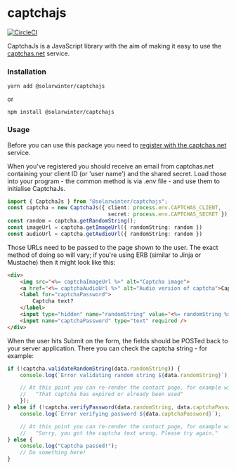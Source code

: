 # captchajs
[![CircleCI](https://circleci.com/gh/arafel/CaptchaJs.svg?style=svg)](https://circleci.com/gh/arafel/CaptchaJs)

CaptchaJs is a JavaScript library with the aim of making it easy to
use the [captchas.net](http://captchas.net) service.

### Installation

```
yarn add @solarwinter/captchajs
```

or

```
npm install @solarwinter/captchajs
```

### Usage

Before you can use this package you need to [register with the
captchas.net](http://captchas.net/registration/) service.

When you've registered you should receive an email from captchas.net
containing your client ID (or 'user name') and the shared secret. Load
those into your program - the common method is via .env file - and use
them to initialise CaptchaJs.

```typescript
import { CaptchaJs } from "@solarwinter/captchajs";
const captcha = new CaptchaJs({ client: process.env.CAPTCHAS_CLIENT,
                                secret: process.env.CAPTCHAS_SECRET });
const random = captcha.getRandomString();
const imageUrl = captcha.getImageUrl({ randomString: random })
const audioUrl = captcha.getAudioUrl({ randomString: random })
```

Those URLs need to be passed to the page shown to the user. The exact method of doing so will vary; if you're using ERB (similar to Jinja or Mustache) then it might look like this:

```html
<div>
    <img src="<%= captchaImageUrl %>" alt="Captcha image">
    <a href="<%= captchaAudioUrl %>" alt="Audio version of captcha">Captcha audio</a>
    <label for="captchaPassword">
        Captcha text?
    </label>
    <input type="hidden" name="randomString" value="<%= randomString %>" />
    <input name="captchaPassword" type="text" required />
</div>
```

When the user hits Submit on the form, the fields should be POSTed back to your server application. There you can check the captcha string - for example:

```typescript
if (!captcha.validateRandomString(data.randomString)) {
    console.log(`Error validating random string ${data.randomString}`);

    // At this point you can re-render the contact page, for example with error text:
    //   "That captcha has expired or already been used"
    });
} else if (!captcha.verifyPassword(data.randomString, data.captchaPassword)) {
    console.log(`Error verifying password ${data.captchaPassword}`);

    // At this point you can re-render the contact page, for example with error text:
    //   "Sorry, you got the captcha text wrong. Please try again."
} else {
    console.log("Captcha passed!");
    // Do something here!
}
```

